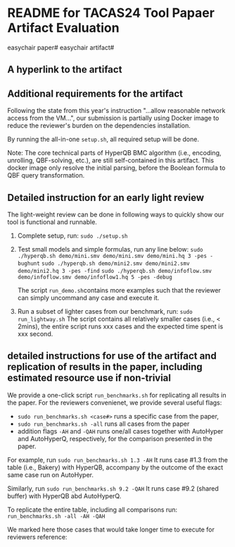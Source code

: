 # README for TACAS24 Tool Papaer Artifact Evaluation

easychair paper#
easychair artifact#

## A hyperlink to the artifact



## Additional requirements for the artifact

Following the state from this year's instruction 
"...allow reasonable network access from the VM...", 
our submission is partially using Docker image
to reduce the reviewer's burden on the dependencies installation.

By running the all-in-one ```setup.sh```, all required setup will be done. 

Note:   The core technical parts of HyperQB BMC algorithm
        (i.e., encoding, unrolling, QBF-solving, etc.),
        are still self-contained in this artifact. 
        This docker image only resolve the initial parsing, 
        before the Boolean formula to QBF query transformation. 

      
## Detailed instruction for an early light review

The light-weight review can be done in following ways
to quickly show our tool is functional and runnable.

1. Complete setup, run: 
    ```sudo ./setup.sh```

2. Test small models and simple formulas, run any line below: 
    ```sudo ./hyperqb.sh demo/mini.smv demo/mini.smv demo/mini.hq 3 -pes -bughunt```
    ```sudo ./hyperqb.sh demo/mini2.smv demo/mini2.smv demo/mini2.hq 3 -pes -find```
    ```sudo ./hyperqb.sh demo/infoflow.smv demo/infoflow.smv demo/infoflow1.hq 5 -pes -debug```

    The script ```run_demo.sh```contains more examples such that 
    the reviewer can simply uncommand any case and execute it.

3. Run a subset of lighter cases from our benchmark, run:
    ```sudo run_lightway.sh``` 
    The script contains all relatively smaller cases (i.e., < 2mins), 
    the entire script runs xxx cases and the expected time spent is xxx second.

## detailed instructions for use of the artifact and replication of results in the paper, including estimated resource use if non-trivial

We provide a one-click script ```run_benchmarks.sh``` for replicating all results in the paper. For the reviewers convenienet, we provide several useful flags:
- ```sudo run_benchmarks.sh <case#>``` runs a specific case from the paper,
- ```sudo run_benchmarks.sh -all``` runs all cases from the paper
- addition flags ```-AH``` and ```-QAH``` runs one/all cases together with AutoHyper and AutoHyperQ, respectively, for the comparison presented in the paper. 

For example, run
```sudo run_benchmarks.sh 1.3 -AH``` 
It runs case #1.3 from the table (i.e., Bakery) with HyperQB, 
accompany by the outcome of the exact same case run on AutoHyper. 

Similarly, run
```sudo run_benchmarks.sh 9.2 -QAH``` 
It runs case #9.2 (shared buffer) with HyperQB abd AutoHyperQ. 

To replicate the entire table, including all comparisons run:
```run_benchmarks.sh -all -AH -QAH``` 

We marked here those cases that would take longer time to execute for reviewers reference:









